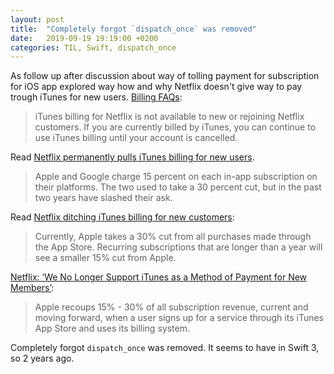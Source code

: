 ```yaml
---
layout: post
title:  "Completely forgot `dispatch_once` was removed"
date:   2019-09-19 19:19:00 +0200
categories: TIL, Swift, dispatch_once
---
```

As follow up after discussion about way of tolling payment for subscription for iOS app explored way how and why Netflix doesn't give way to pay trough iTunes for new users. [Billing FAQs](https://help.netflix.com/en/node/25097):

> iTunes billing for Netflix is not available to new or rejoining Netflix customers. If you are currently billed by iTunes, you can continue to use iTunes billing until your account is cancelled.

Read [Netflix permanently pulls iTunes billing for new users](https://venturebeat.com/2018/12/28/netflix-permanently-pulls-itunes-billing-for-new-users/).

> Apple and Google charge 15 percent on each in-app subscription on their platforms. The two used to take a 30 percent cut, but in the past two years have slashed their ask.

Read [Netflix ditching iTunes billing for new customers](https://9to5mac.com/2018/12/28/netflix-removes-itunes-billing/):

> Currently, Apple takes a 30% cut from all purchases made through the App Store. Recurring subscriptions that are longer than a year will see a smaller 15% cut from Apple.

[Netflix: ‘We No Longer Support iTunes as a Method of Payment for New Members’](https://www.multichannel.com/news/netflix-officially-cuts-apple-out-of-signup-coin):

> Apple recoups 15% - 30% of all subscription revenue, current and moving forward, when a user signs up for a service through its iTunes App Store and uses its billing system.

Completely forgot `dispatch_once` was removed. It seems to have in Swift 3, so 2 years ago.
